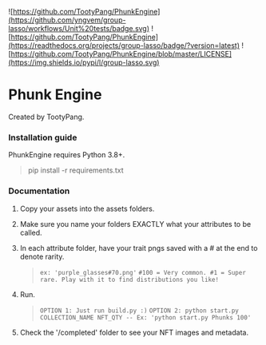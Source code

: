 ![https://github.com/TootyPang/PhunkEngine](https://github.com/yngvem/group-lasso/workflows/Unit%20tests/badge.svg)
![https://github.com/TootyPang/PhunkEngine](https://readthedocs.org/projects/group-lasso/badge/?version=latest)
![https://github.com/TootyPang/PhunkEngine/blob/master/LICENSE](https://img.shields.io/pypi/l/group-lasso.svg)

# **Phunk Engine**   
Created by TootyPang.

### Installation guide
PhunkEngine requires Python 3.8+. 
   > pip install -r requirements.txt

### Documentation

1. Copy your assets into the assets folders.

2. Make sure you name your folders EXACTLY what your attributes to be called.
       
3. In each attribute folder, have your trait pngs saved with a # at the end to denote rarity.
   > `ex: 'purple_glasses#70.png'`
   > `#100 = Very common. #1 = Super rare. Play with it to find distributions you like!`

4. Run.
   > `OPTION 1: Just run build.py :)`
   > `OPTION 2: python start.py COLLECTION_NAME NFT_QTY -- Ex: 'python start.py Phunks 100'` 
    
5. Check the '/completed' folder to see your NFT images and metadata.



